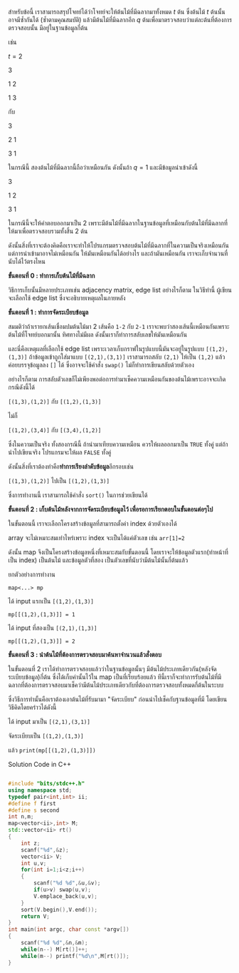 สำหรับข้อนี้ เราสามารถสรุปโจทย์ได้ว่าโจทย์จะให้ต้นไม้ที่มีฉลากมาทั้งหมด $t$ ต้น ซึ่งต้นไม้ $t$ ต้นนั้นอาจมีซ้ำกันได้ (ซ้ำตามคุณสมบัติ) แล้วมีต้นไม้ที่มีฉลากอีก $q$ ต้นเพื่อมาตรวจสอบว่าแต่ละต้นที่ต้องการตรวจสอบนั้น มีอยู่ในฐานข้อมูลกี่ต้น

เช่น 

$t=2$


3

1 2

1 3

กับ

3

2 1

3 1


ในกรณีนี้ สองต้นไม้ที่มีฉลากนี้ถือว่าเหมือนกัน ดังนั้นถ้า $q=1$ และมีข้อมูลนำเข้าดังนี้

3

1 2

3 1


ในกรณีนี้จะให้คำตอบออกมาเป็น 2 เพราะมีต้นไม้ที่มีฉลากในฐานข้อมูลที่เหมือนกับต้นไม้ที่มีฉลากที่ให้มาเพื่อตรวจสอบรวมทั้งสิ้น 2 ต้น

ดังนั้นสิ่งที่เราจะต้องคิดคือเราจะทำให้โปรแกรมตรวจสอบต้นไม้ที่มีฉลากที่ในความเป็นจริงเหมือนกัน แต่การนำเข้ามาอาจไม่เหมือนกัน ให้มันเหมือนกันได้อย่างไร และถ้ามันเหมือนกัน เราจะเก็บจำนวนที่นับได้ไว้ตรงไหน

**ขั้นตอนที่ 0 : ทำการเก็บต้นไม้ที่มีฉลาก**

วิธีการเก็บนั้นมีหลายประเภทเช่น adjacency matrix, edge list อย่างไรก็ตาม ในวิธีทำนี้ ผู้เขียนจะเลือกใช้ edge list ซึ่งจะอธิบายเหตุผลในภายหลัง

**ขั้นตอนที่ 1 : ทำการจัดระเบียบข้อมูล**

สมมติว่าถ้าเรายกเส้นเชื่อมปมต้นไม้มา 2 เส้นคือ `1-2` กับ `2-1` เราจะพบว่าสองเส้นนี้เหมือนกันเพราะต้นไม้ที่โจทย์บอกมานั้น ทิศทางไม่มีผล ดังนั้นเราก็ทำการสลับเลขให้มันเหมือนกัน 

และนี่คือเหตุผลที่เลือกใช้ edge list เพราะเวลาเก็บกราฟในรูปแบบนี้มันจะอยู่ในรูปแบบ `[(1,2),(1,3)]` ถ้าข้อมูลเข้าถูกใส่มาแบบ `[(2,1),(3,1)]` เราสามารถสลับ `(2,1)` ให้เป็น `(1,2)` แล้วค่อยบรรจุข้อมูลลง `[]` ได้ ซึ่งอาจจะใช้คำสั่ง `swap()` ไม่ก็ทำการเขียนสลับด้วยตัวเอง

อย่างไรก็ตาม การสลับตัวเลขก็ไม่เพียงพอต่อการทำมาเช็คความเหมือนกันของต้นไม้เพราะอาจจะเกิดกรณีดังนี้ได้

`[(1,3),(1,2)]` กับ `[(1,2),(1,3)]`

ไม่ก็

`[(1,2),(3,4)]` กับ `[(3,4),(1,2)]`

ซึ่งในความเป็นจริง ทั้งสองกรณีนี้ ถ้านำมาเทียบความเหมือน ควรให้ผลออกมาเป็น `TRUE` ทั้งคู่ แต่ถ้านำไปเขียนจริง โปรแกรมจะให้ผล `FALSE` ทั้งคู่ 

ดังนั้นสิ่งที่เราต้องทำคือ**ทำการเรียงลำดับข้อมูล**อีกรอบเช่น

`[(1,3),(1,2)]` ไปเป็น `[(1,2),(1,3)]`

ซึ่งการทำงานนี้ เราสามารถใช้คำสั่ง `sort()` ในการช่วยเขียนได้

**ขั้นตอนที่ 2 : เก็บต้นไม้หลังจากการจัดระเบียบข้อมูลไว้ เพื่อรอการเรียกตอบในขั้นตอนต่อๆไป**

ในขั้นตอนนี้ เราจะเลือกโครงสร้างข้อมูลที่สามารถตั้งค่า index ด้วยตัวเองได้ 

array จะไม่เหมาะสมเท่าไหร่เพราะ index จะเป็นได้แค่ตัวเลข เช่น `arr[1]=2` 

ดังนั้น map จึงเป็นโครงสร้างข้อมูลหนึ่งที่เหมาะสมกับขั้นตอนนี้ โดยเราจะให้ข้อมูลตัวแรก(ทำหน้าที่เป็น index) เป็นต้นไม้ และข้อมูลตัวที่สอง เป็นตัวเลขที่นับว่ามีต้นไม้นั้นกี่ต้นแล้ว

ยกตัวอย่างการทำงาน


`map<...> mp`

ได้ input แรกเป็น `[(1,2),(1,3)]`

`mp[[(1,2),(1,3)]] = 1`

ได้ input ที่สองเป็น `[(2,1),(1,3)]`

`mp[[(1,2),(1,3)]] = 2`


**ขั้นตอนที่ 3 : นำต้นไม้ที่ต้องการตรวจสอบมาค้นหาจำนวนแล้วสั่งตอบ**

ในขั้นตอนที่ 2 เราได้ทำการตรวจสอบแล้วว่าในฐานข้อมูลนั้นๆ มีต้นไม้ประเภทเดียวกัน(หลังจัดระเบียบข้อมูล)กี่ต้น ซึ่งได้เก็บค่านั้นไว้ใน map เป็นที่เรียบร้อยแล้ว ทีนี้เราก็จะทำการรับต้นไม้ที่มีฉลากที่ต้องการตรวจสอบมาเช็คว่ามีต้นไม้ประเภทเดียวกับที่ต้องการตรวจสอบทั้งหมดกี่ต้นในระบบ 


ซึ่งวิธีการทำนั้นคือเราต้องเอาต้นไม้ที่รับมามา "จัดระเบียบ" ก่อนนำไปเช็คกับฐานข้อมูลที่มี โดยเขียนวิธีคิดโดยคร่าวได้ดังนี้


ได้ input มาเป็น `[(2,1),(3,1)]`

จัดระเบียบเป็น `[(1,2),(1,3)]`

แล้ว `print(mp[[(1,2),(1,3)]])`


Solution Code in C++
```cpp

#include "bits/stdc++.h"
using namespace std;
typedef pair<int,int> ii;
#define f first
#define s second
int n,m;
map<vector<ii>,int> M;
std::vector<ii> rt()
{
    int z;
    scanf("%d",&z);
    vector<ii> V;
    int u,v;
    for(int i=1;i<z;i++)
    {
        scanf("%d %d",&u,&v);
        if(u>v) swap(u,v);
        V.emplace_back(u,v);
    }
    sort(V.begin(),V.end());
    return V;
}
int main(int argc, char const *argv[])
{
    scanf("%d %d",&n,&m);
    while(n--) M[rt()]++;
    while(m--) printf("%d\n",M[rt()]);
}

```
